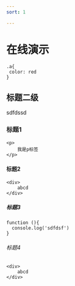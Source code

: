 ```yaml
---
sort: 1 

---
```

# 在线演示
```
.a{
 color: red
}
```
## 标题二级
sdfdssd
### 标题1
```
<p>
	我是p标签
</p>
```
#### 标题2
```
<div>
	abcd
</div>
```
##### 标题3
```
function (){
  console.log('sdfdsf')
}
```
###### 标题4
```
<div>
	abcd
</div>
```